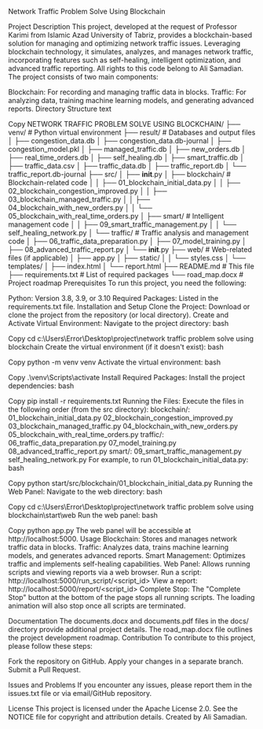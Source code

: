 
Network Traffic Problem Solve Using Blockchain

Project Description
This project, developed at the request of Professor Karimi from Islamic Azad University of Tabriz, provides a blockchain-based solution for managing and optimizing network traffic issues. Leveraging blockchain technology, it simulates, analyzes, and manages network traffic, incorporating features such as self-healing, intelligent optimization, and advanced traffic reporting. All rights to this code belong to Ali Samadian. The project consists of two main components:

Blockchain: For recording and managing traffic data in blocks.
Traffic: For analyzing data, training machine learning models, and generating advanced reports.
Directory Structure
text

Copy
NETWORK TRAFFIC PROBLEM SOLVE USING BLOCKCHAIN/
├── venv/                    # Python virtual environment
├── result/                  # Databases and output files
│   ├── congestion_data.db
│   ├── congestion_data.db-journal
│   ├── congestion_model.pkl
│   ├── managed_traffic.db
│   ├── new_orders.db
│   ├── real_time_orders.db
│   ├── self_healing.db
│   ├── smart_traffic.db
│   ├── traffic_data.csv
│   ├── traffic_data.db
│   ├── traffic_report.db
│   └── traffic_report.db-journal
├── src/
│   ├── __init__.py
│   ├── blockchain/          # Blockchain-related code
│   │   ├── 01_blockchain_initial_data.py
│   │   ├── 02_blockchain_congestion_improved.py
│   │   ├── 03_blockchain_managed_traffic.py
│   │   ├── 04_blockchain_with_new_orders.py
│   │   └── 05_blockchain_with_real_time_orders.py
│   ├── smart/               # Intelligent management code
│   │   ├── 09_smart_traffic_management.py
│   │   └── self_healing_network.py
│   └── traffic/             # Traffic analysis and management code
│       ├── 06_traffic_data_preparation.py
│       ├── 07_model_training.py
│       ├── 08_advanced_traffic_report.py
│       └── __init__.py
├── web/                     # Web-related files (if applicable)
│   ├── app.py
│   ├── static/
│   │   └── styles.css
│   └── templates/
│       ├── index.html
│       └── report.html
├── README.md                # This file
├── requirements.txt         # List of required packages
└── road_map.docx            # Project roadmap
Prerequisites
To run this project, you need the following:

Python: Version 3.8, 3.9, or 3.10
Required Packages: Listed in the requirements.txt file.
Installation and Setup
Clone the Project:
Download or clone the project from the repository (or local directory).
Create and Activate Virtual Environment:
Navigate to the project directory:
bash

Copy
cd c:\Users\Error\Desktop\project\network traffic problem solve using blockchain
Create the virtual environment (if it doesn't exist):
bash

Copy
python -m venv venv
Activate the virtual environment:
bash

Copy
.\venv\Scripts\activate
Install Required Packages:
Install the project dependencies:
bash

Copy
pip install -r requirements.txt
Running the Files:
Execute the files in the following order (from the src directory):
blockchain/:
01_blockchain_initial_data.py
02_blockchain_congestion_improved.py
03_blockchain_managed_traffic.py
04_blockchain_with_new_orders.py
05_blockchain_with_real_time_orders.py
traffic/:
06_traffic_data_preparation.py
07_model_training.py
08_advanced_traffic_report.py
smart/:
09_smart_traffic_management.py
self_healing_network.py
For example, to run 01_blockchain_initial_data.py:
bash

Copy
python start/src/blockchain/01_blockchain_initial_data.py
Running the Web Panel:
Navigate to the web directory:
bash

Copy
cd c:\Users\Error\Desktop\project\network traffic problem solve using blockchain\start\web
Run the web panel:
bash

Copy
python app.py
The web panel will be accessible at http://localhost:5000.
Usage
Blockchain: Stores and manages network traffic data in blocks.
Traffic: Analyzes data, trains machine learning models, and generates advanced reports.
Smart Management: Optimizes traffic and implements self-healing capabilities.
Web Panel: Allows running scripts and viewing reports via a web browser.
Run a script: http://localhost:5000/run_script/<script_id>
View a report: http://localhost:5000/report/<script_id>
Complete Stop: The "Complete Stop" button at the bottom of the page stops all running scripts. The loading animation will also stop once all scripts are terminated.

Documentation
The documents.docx and documents.pdf files in the docs/ directory provide additional project details.
The road_map.docx file outlines the project development roadmap.
Contribution
To contribute to this project, please follow these steps:

Fork the repository on GitHub.
Apply your changes in a separate branch.
Submit a Pull Request.

Issues and Problems
If you encounter any issues, please report them in the issues.txt file or via email/GitHub repository.

License
This project is licensed under the Apache License 2.0. See the NOTICE file for copyright and attribution details. Created by Ali Samadian.




